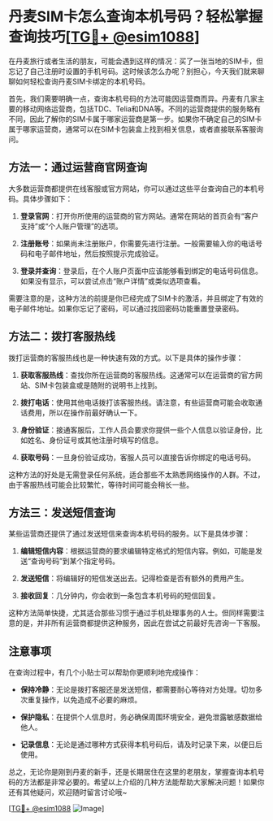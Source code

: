 # 丹麦SIM卡怎么查询本机号码？轻松掌握查询技巧[[TG💪+ @esim1088](https://t.me/s/esim1088)]

在丹麦旅行或者生活的朋友，可能会遇到这样的情况：买了一张当地的SIM卡，但忘记了自己注册时设置的手机号码。这时候该怎么办呢？别担心，今天我们就来聊聊如何轻松查询丹麦SIM卡绑定的本机号码。

首先，我们需要明确一点，查询本机号码的方法可能因运营商而异。丹麦有几家主要的移动网络运营商，包括TDC、Telia和DNA等。不同的运营商提供的服务略有不同，因此了解你的SIM卡属于哪家运营商是第一步。如果你不确定自己的SIM卡属于哪家运营商，通常可以在SIM卡包装盒上找到相关信息，或者直接联系客服询问。

## 方法一：通过运营商官网查询

大多数运营商都提供在线客服或官方网站，你可以通过这些平台查询自己的本机号码。具体步骤如下：

1. **登录官网**：打开你所使用的运营商的官方网站。通常在网站的首页会有“客户支持”或“个人账户管理”的选项。
   
2. **注册账号**：如果尚未注册账户，你需要先进行注册。一般需要输入你的电话号码和电子邮件地址，然后按照提示完成验证。

3. **登录并查询**：登录后，在个人账户页面中应该能够看到绑定的电话号码信息。如果没有显示，可以尝试点击“账户详情”或类似选项查看。

需要注意的是，这种方法的前提是你已经完成了SIM卡的激活，并且绑定了有效的电子邮件地址。如果你忘记了密码，可以通过找回密码功能重置登录密码。

## 方法二：拨打客服热线

拨打运营商的客服热线也是一种快速有效的方式。以下是具体的操作步骤：

1. **获取客服热线**：查找你所在运营商的客服热线。这通常可以在运营商的官方网站、SIM卡包装盒或是随附的说明书上找到。

2. **拨打电话**：使用其他电话拨打该客服热线。请注意，有些运营商可能会收取通话费用，所以在操作前最好确认一下。

3. **身份验证**：接通客服后，工作人员会要求你提供一些个人信息以验证身份，比如姓名、身份证号或其他注册时填写的信息。

4. **获取号码**：一旦身份验证成功，客服人员可以直接告诉你绑定的电话号码。

这种方法的好处是无需登录任何系统，适合那些不太熟悉网络操作的人群。不过，由于客服热线可能会比较繁忙，等待时间可能会稍长一些。

## 方法三：发送短信查询

某些运营商还提供了通过发送短信来查询本机号码的服务。以下是具体步骤：

1. **编辑短信内容**：根据运营商的要求编辑特定格式的短信内容。例如，可能是发送“查询号码”到某个指定号码。

2. **发送短信**：将编辑好的短信发送出去。记得检查是否有额外的费用产生。

3. **接收回复**：几分钟内，你会收到一条包含本机号码的短信回复。

这种方法简单快捷，尤其适合那些习惯于通过手机处理事务的人士。但同样需要注意的是，并非所有运营商都提供这种服务，因此在尝试之前最好先咨询一下客服。

## 注意事项

在查询过程中，有几个小贴士可以帮助你更顺利地完成操作：

- **保持冷静**：无论是拨打客服还是发送短信，都需要耐心等待对方处理。切勿多次重复操作，以免造成不必要的麻烦。
  
- **保护隐私**：在提供个人信息时，务必确保周围环境安全，避免泄露敏感数据给他人。

- **记录信息**：无论是通过哪种方式获得本机号码后，请及时记录下来，以便日后使用。

总之，无论你是刚到丹麦的新手，还是长期居住在这里的老朋友，掌握查询本机号码的方法都是非常必要的。希望以上介绍的几种方法能帮助大家解决问题！如果你还有其他疑问，欢迎随时留言讨论哦~

[[TG💪+ @esim1088](https://t.me/s/esim1088) ![Image](https://i.postimg.cc/4NQfJmqS/Snipaste-2025-05-13-00-14-12.png)]